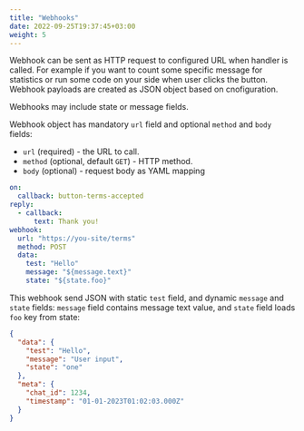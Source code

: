 ```yaml
---
title: "Webhooks"
date: 2022-09-25T19:37:45+03:00
weight: 5
---
```


Webhook can be sent as HTTP request to configured URL when handler is called.
For example if you want to count some specific message for statistics
or run some code on your side when user clicks the button. Webhook payloads
are created as JSON object based on cnofiguration.

Webhooks may include state or message fields.

Webhook object has mandatory `url` field and optional `method` and `body`
fields:
 - `url` (required) - the URL to call.
 - `method` (optional, default `GET`) - HTTP method.
 - `body` (optional) - request body as YAML mapping

```yaml
on:
  callback: button-terms-accepted
reply:
  - callback:
      text: Thank you!
webhook:
  url: "https://you-site/terms"
  method: POST
  data:
    test: "Hello"
    message: "${message.text}"
    state: "${state.foo}"
```
This webhook send JSON with static `test` field, and dynamic
`message` and `state` fields: `message` field contains message text value,
and `state` field loads `foo` key from state:
```json
{
  "data": {
    "test": "Hello",
    "message": "User input",
    "state": "one"
  },
  "meta": {
    "chat_id": 1234,
    "timestamp": "01-01-2023T01:02:03.000Z"
  }
}
```
